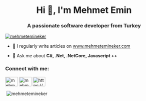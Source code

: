 <h1 align="center">Hi 👋, I'm Mehmet Emin</h1>
<h3 align="center">A passionate software developer from Turkey</h3>

<p align="left"> <a href="https://github.com/ryo-ma/github-profile-trophy"><img src="https://github-profile-trophy.vercel.app/?username=mehmetemineker" alt="mehmetemineker" /></a> </p>

- 📝 I regularly write articles on <a href="https://www.mehmetemineker.com">www.mehmetemineker.com</a>

- 💬 Ask me about **C#, .Net, .NetCore, Javascript ++**

<h3 align="left">Connect with me:</h3>
<p align="left">
<a href="https://linkedin.com/in/mehmetemineker" target="blank"><img align="center" src="https://cdn.jsdelivr.net/npm/simple-icons@3.0.1/icons/linkedin.svg" alt="mehmetemineker" height="30" width="40" /></a>
<a href="https://www.hackerrank.com/mehmetemineker" target="blank"><img align="center" src="https://cdn.jsdelivr.net/npm/simple-icons@3.0.1/icons/hackerrank.svg" alt="mehmetemineker" height="30" width="40" /></a>
<a href="/https://www.mehmetemineker.com/atom.xml" target="blank"><img align="center" src="https://cdn.jsdelivr.net/npm/simple-icons@3.0.1/icons/rss.svg" alt="https://www.mehmetemineker.com/atom.xml" height="30" width="40" /></a>
</p>
<p>&nbsp;<img align="center" src="https://github-readme-stats.vercel.app/api?username=mehmetemineker&show_icons=true&theme=dark&locale=en" alt="mehmetemineker" /></p>
